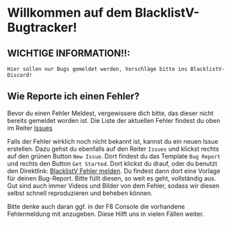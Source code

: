 # Willkommen auf dem BlacklistV-Bugtracker!

## WICHTIGE INFORMATION!!:
```
Hier sollen nur Bugs gemeldet werden, Vorschläge bitte ins BlacklistV-Discord!
```

## Wie Reporte ich einen Fehler?
Bevor du einen Fehler Meldest, vergewissere dich bitte, das dieser nicht bereits gemeldet worden ist.
Die Liste der aktuellen Fehler findest du oben im Reiter [Issues](https://github.com/blacklistv/blacklistv_issues/issues)

Falls der Fehler wirklich noch nicht bekannt ist, kannst du ein neuen Issue erstellen. Dazu gehst du ebenfalls auf den Reiter ``Issues`` und klickst rechts auf den grünen Button ``New Issue``.
Dort findest du das Template ``Bug Report`` und rechts den Button ``Get Started``. Dort klickst du drauf, oder du benutzt den Direktlink: [BlacklistV Fehler melden](https://github.com/blacklistv/blacklistv_issues/blob/main/template/bug-report.md&title=).
Du findest dann dort eine Vorlage für deinen Bug-Report. Bitte füllt diesen, so weit es geht, vollständig aus. Gut sind auch immer Videos und Bilder von dem Fehler, sodass wir diesen selbst schnell reproduzieren und beheben können.

Bitte denke auch daran ggf. in der F8 Console die vorhandene Fehlermeldung mit anzugeben. Diese Hilft uns in vielen Fällen weiter.